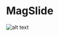 # MagSlide






![alt text](https://media.githubusercontent.com/media/ducksplash/MagSlide/master/screenshots/0.jpg)

